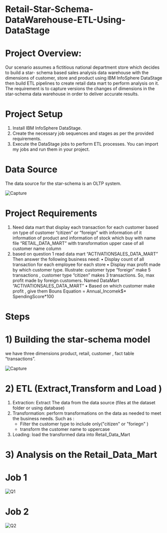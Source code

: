 # Retail-Star-Schema-DataWarehouse-ETL-Using-DataStage
# Project Overview:
Our scenario assumes a fictitious national department store which decides to build a star-
schema based sales analysis data warehouse with the dimensions of customer, store and  product 
using IBM InfoSphere DataStage then build ETL pipelines to create retail data mart to perform analysis on it.
The requirement is to capture versions the changes of dimensions in the star-schema data warehouse 
in order to deliver accurate results.
# Project Setup
1) Install IBM InfoSphere DataStage.
2) Create the necessary job sequences and stages as per the provided requirements.
3) Execute the DataStage jobs to perform ETL processes.
You can import my jobs and run them in your project.
# Data Source 
The data source for the star-schema is an OLTP system.

![Capture](https://github.com/israa-aly/Retail-Star-Schema-DataWarehouse-ETL-Using-DataStage/assets/68852141/ef48039a-d9f2-40cd-bd2a-b83067a4131a)
# Project Requirements 
1) Need data mart that display each transaction for each customer based on
type of customer “citizen” or “foreign” with information of it information of
product and information of stock which buy with name file
“RETAIL_DATA_MART” with transformation upper case of all customer name
column
2) based on question 1 read data mart “ACTIVATIONSALES_DATA_MART”
Then answer the following business need:
• Display count of all transaction for each employee for each store
• Display max profit made by which customer type.
Illustrate: customer type “foreign” make 5 transactions
, customer type “citizen” makes 3 transactions.
So, max profit made by foreign customers.
Named DataMart “ACTIVATIONSALES_DATA_MART”
• Based on which customer make profit , give them Bouns
Equation = Annual_Incomek$* SpendingScore*100

# Steps 
# 1) Building the star-schema model 
we have three dimensions product, retail, customer , fact table “transactions”.

![Capture](https://github.com/israa-aly/Retail-Star-Schema-DataWarehouse-ETL-Using-DataStage/assets/68852141/d75ae7ef-53c1-4617-ab23-05505bde72f0)
# 2) ETL (Extract,Transform and Load )
1) Extraction:
   Extract The data from the data source (files at the dataset folder or  using database)
2) Transformation:
   perform transformations on the data as needed to meet the business needs.
   Such as :
   - Filter the customer type to include only("citizen" or "foriegn" )
   - transform the customer name to uppercase
3) Loading:
 load the transformed data into Retail_Data_Mart
# 3) Analysis on the Retail_Data_Mart

# Job 1
![Q1](https://github.com/israa-aly/Retail-Star-Schema-ETL-Project-Using-DataStage/assets/68852141/5476a09f-780f-461d-9b0e-ddd80fcea980)
# Job 2
![Q2](https://github.com/israa-aly/Retail-Star-Schema-DataWarehouse-ETL-Using-DataStage/assets/68852141/b522a3d2-5d01-4444-a84c-6ba825d5ba7c)






   
